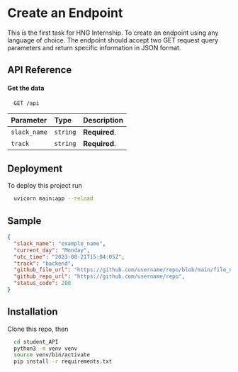 # Create an Endpoint

This is the first task for HNG Internship. To create an endpoint using any language of choice. The endpoint should accept two GET request query parameters and return specific information in JSON format.

## API Reference

#### Get the data

```https
  GET /api
```

| Parameter | Type     | Description                |
| :-------- | :------- | :------------------------- |
| `slack_name` | `string` | **Required**.|
| `track` | `string` | **Required**. |

## Deployment

To deploy this project run

```zsh
  uvicorn main:app --reload
```

## Sample

```JSON
{
  "slack_name": "example_name",
  "current_day": "Monday",
  "utc_time": "2023-08-21T15:04:05Z",
  "track": "backend",
  "github_file_url": "https://github.com/username/repo/blob/main/file_name.ext",
  "github_repo_url": "https://github.com/username/repo",
  "status_code": 200
}
```

## Installation

Clone this repo, then

```zsh
  cd student_API
  python3 -m venv venv
  source venv/bin/activate
  pip install -r requirements.txt
```
